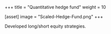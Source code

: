 +++
title = "Quantitative hedge fund"
weight = 10

[asset]
  image = "Scaled-Hedge-Fund.png"
+++

Developed long/short equity strategies. 